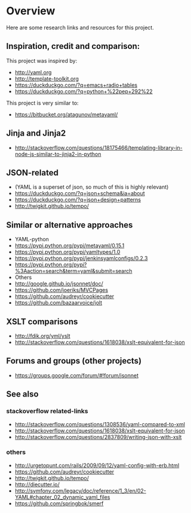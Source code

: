 # Overview

Here are some research links and resources for this project.

## Inspiration, credit and comparison:

This project was inspired by: 

* http://yaml.org
* http://template-toolkit.org
* https://duckduckgo.com/?q=emacs+radio+tables
* https://duckduckgo.com/?q=python+%22pep+292%22

This project is very similar to:

* https://bitbucket.org/atagunov/metayaml/

## Jinja and Jinja2

* http://stackoverflow.com/questions/18175466/templating-library-in-node-js-similar-to-jinja2-in-python

## JSON-related 
* (YAML is a superset of json, so much of this is highly relevant)
* https://duckduckgo.com/?q=json+schema&ia=about
* https://duckduckgo.com/?q=json+design+patterns
* http://twigkit.github.io/tempo/

## Similar or alternative approaches 
* YAML-python
* https://pypi.python.org/pypi/metayaml/0.15.1
* https://pypi.python.org/pypi/yamltypes/1.0
* https://pypi.python.org/pypi/jenkinsyamlconfigs/0.2.3
* https://pypi.python.org/pypi?%3Aaction=search&term=yaml&submit=search
* Others
* http://google.github.io/jsonnet/doc/
* https://github.com/joeriks/MVCPages
* https://github.com/audreyr/cookiecutter
* https://github.com/bazaarvoice/jolt

## XSLT comparisons

* http://fdik.org/yml/yslt
* http://stackoverflow.com/questions/1618038/xslt-equivalent-for-json

## Forums and groups (other projects)

* https://groups.google.com/forum/#!forum/jsonnet

## See also

### stackoverflow related-links
* http://stackoverflow.com/questions/1308536/yaml-compared-to-xml
* http://stackoverflow.com/questions/1618038/xslt-equivalent-for-json
* http://stackoverflow.com/questions/2837809/writing-json-with-xslt

### others
* http://urgetopunt.com/rails/2009/09/12/yaml-config-with-erb.html
* https://github.com/audreyr/cookiecutter
* http://twigkit.github.io/tempo/
* http://diecutter.io/
* http://symfony.com/legacy/doc/reference/1_3/en/02-YAML#chapter_02_dynamic_yaml_files
* https://github.com/springbok/smerf



